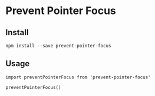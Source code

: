 # Prevent Pointer Focus

## Install

    npm install --save prevent-pointer-focus

## Usage

    import preventPointerFocus from 'prevent-pointer-focus'
    
    preventPointerFocus()


